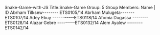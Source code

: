  Snake-Game-with-JS
 Title:Snake-Game
 Group: 5 Group Members: 
 Name | ID
 Abrham Tilksew-------- ETS0105/14 
 Abrham Mulugeta------- ETS0107/14 
 Adey Ebuy -----------ETS0118/14 
 Afomia Dugassa --------ETS0128/14 
 Alazar Gebre ---------ETS0132/14 
 Alem Ayalew --------ETS0142/14
